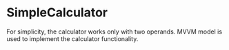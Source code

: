 # SimpleCalculator

For simplicity, the calculator works only with two operands. MVVM model is used to implement the calculator functionality.
